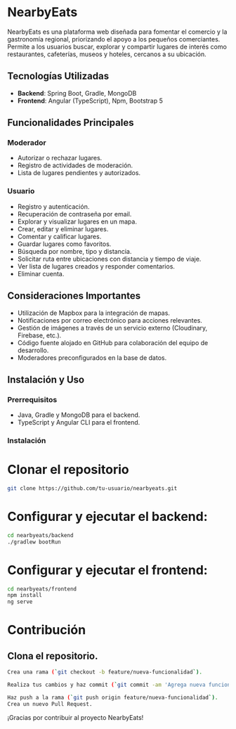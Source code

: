 # NearbyEats

NearbyEats es una plataforma web diseñada para fomentar el comercio y la gastronomía regional, priorizando el apoyo a los pequeños comerciantes. Permite a los usuarios buscar, explorar y compartir lugares de interés como restaurantes, cafeterías, museos y hoteles, cercanos a su ubicación.

## Tecnologías Utilizadas

- **Backend**: Spring Boot, Gradle, MongoDB
- **Frontend**: Angular (TypeScript), Npm, Bootstrap 5

## Funcionalidades Principales

### Moderador

- Autorizar o rechazar lugares.
- Registro de actividades de moderación.
- Lista de lugares pendientes y autorizados.

### Usuario

- Registro y autenticación.
- Recuperación de contraseña por email.
- Explorar y visualizar lugares en un mapa.
- Crear, editar y eliminar lugares.
- Comentar y calificar lugares.
- Guardar lugares como favoritos.
- Búsqueda por nombre, tipo y distancia.
- Solicitar ruta entre ubicaciones con distancia y tiempo de viaje.
- Ver lista de lugares creados y responder comentarios.
- Eliminar cuenta.

## Consideraciones Importantes

- Utilización de Mapbox para la integración de mapas.
- Notificaciones por correo electrónico para acciones relevantes.
- Gestión de imágenes a través de un servicio externo (Cloudinary, Firebase, etc.).
- Código fuente alojado en GitHub para colaboración del equipo de desarrollo.
- Moderadores preconfigurados en la base de datos.

## Instalación y Uso

### Prerrequisitos

- Java, Gradle y MongoDB para el backend.
- TypeScript y Angular CLI para el frontend.

### Instalación

# Clonar el repositorio
```bash
git clone https://github.com/tu-usuario/nearbyeats.git
```

# Configurar y ejecutar el backend:

```bash
cd nearbyeats/backend
./gradlew bootRun
```

# Configurar y ejecutar el frontend:
```bash
cd nearbyeats/frontend
npm install
ng serve
```

# Contribución

## Clona el repositorio.

```bash
Crea una rama (`git checkout -b feature/nueva-funcionalidad`).
```

```bash
Realiza tus cambios y haz commit (`git commit -am 'Agrega nueva funcionalidad'`).
```

```bash
Haz push a la rama (`git push origin feature/nueva-funcionalidad`).
Crea un nuevo Pull Request.
```
¡Gracias por contribuir al proyecto NearbyEats!

